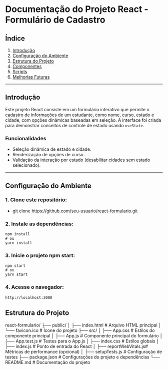 # **Documentação do Projeto React - Formulário de Cadastro**

## **Índice**
1. [Introdução](#introdução)
2. [Configuração do Ambiente](#configuração-do-ambiente)
3. [Estrutura do Projeto](#estrutura-do-projeto)
4. [Componentes](#componentes)
5. [Scripts](#scripts)
6. [Melhorias Futuras](#melhorias-futuras)

---

## **Introdução**
Este projeto React consiste em um formulário interativo que permite o cadastro de informações de um estudante, como nome, curso, estado e cidade, com opções dinâmicas baseadas em seleção. A interface foi criada para demonstrar conceitos de controle de estado usando `useState`.

### **Funcionalidades**
- Seleção dinâmica de estado e cidade.
- Renderização de opções de curso.
- Validação da interação por estado (desabilitar cidades sem estado selecionado).

---

## **Configuração do Ambiente**

### **1. Clone este repositório:**
   
- git clone https://github.com/seu-usuario/react-formulario.git

### **2. Instale as dependências:**

    npm install
    # ou
    yarn install

### **3. Inicie o projeto npm start:**

    npm start
    # ou
    yarn start

### **4. Acesse o navegador:**

    http://localhost:3000


## **Estrutura do Projeto**

react-formulario/
├── public/
│   ├── index.html        # Arquivo HTML principal
│   └── favicon.ico       # Ícone do projeto
├── src/
│   ├── App.css           # Estilos do componente principal
│   ├── App.js            # Componente principal do formulário
│   ├── App.test.js       # Testes para o App.js
│   ├── index.css         # Estilos globais
│   ├── index.js          # Ponto de entrada do React
│   ├── reportWebVitals.js# Métricas de performance (opcional)
│   ├── setupTests.js     # Configuração de testes
├── package.json          # Configurações do projeto e dependências
└── README.md             # Documentação do projeto


